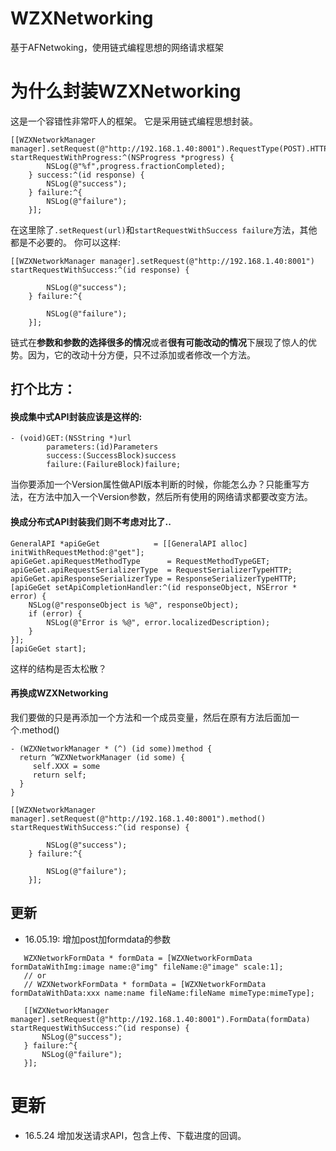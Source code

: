 # WZXNetworking
基于AFNetwoking，使用链式编程思想的网络请求框架

# 为什么封装WZXNetworking
这是一个容错性非常吓人的框架。
它是采用链式编程思想封装。
```objc
[[WZXNetworkManager manager].setRequest(@"http://192.168.1.40:8001").RequestType(POST).HTTPHeader(nil).Parameters(nil).RequestSerialize(RequestSerializerHTTP).ResponseSerialize(ResponseSerializerJSON).FormData(formData) startRequestWithProgress:^(NSProgress *progress) {
        NSLog(@"%f",progress.fractionCompleted);
    } success:^(id response) {
        NSLog(@"success");
    } failure:^{
        NSLog(@"failure");
    }];
```
在这里除了`.setRequest(url)`和`startRequestWithSuccess failure`方法，其他都是不必要的。
你可以这样:
```objc
[[WZXNetworkManager manager].setRequest(@"http://192.168.1.40:8001") startRequestWithSuccess:^(id response) {
       
        NSLog(@"success");
    } failure:^{
        
        NSLog(@"failure");
    }];
```
链式在**参数和参数的选择很多的情况**或者**很有可能改动的情况**下展现了惊人的优势。因为，它的改动十分方便，只不过添加或者修改一个方法。

## 打个比方：
#### 换成集中式API封装应该是这样的:
```objc
- (void)GET:(NSString *)url
        parameters:(id)Parameters
        success:(SuccessBlock)success
        failure:(FailureBlock)failure;
```
当你要添加一个Version属性做API版本判断的时候，你能怎么办？只能重写方法，在方法中加入一个Version参数，然后所有使用的网络请求都要改变方法。
#### 换成分布式API封装我们则不考虑对比了..
```objc
GeneralAPI *apiGeGet            = [[GeneralAPI alloc] initWithRequestMethod:@"get"];
apiGeGet.apiRequestMethodType      = RequestMethodTypeGET;
apiGeGet.apiRequestSerializerType  = RequestSerializerTypeHTTP;
apiGeGet.apiResponseSerializerType = ResponseSerializerTypeHTTP;
[apiGeGet setApiCompletionHandler:^(id responseObject, NSError * error) {
    NSLog(@"responseObject is %@", responseObject);
    if (error) {
        NSLog(@"Error is %@", error.localizedDescription);
    }
}];
[apiGeGet start];
```
这样的结构是否太松散？

#### 再换成WZXNetworking
我们要做的只是再添加一个方法和一个成员变量，然后在原有方法后面加一个.method()
```objc
- (WZXNetworkManager * (^) (id some))method {
  return ^WZXNetworkManager (id some) {
     self.XXX = some
     return self;
  }
}
```
```objc
[[WZXNetworkManager manager].setRequest(@"http://192.168.1.40:8001").method() startRequestWithSuccess:^(id response) {
       
        NSLog(@"success");
    } failure:^{
        
        NSLog(@"failure");
    }];
```

## 更新
- 16.05.19: 增加post加formdata的参数
 ```objc
    WZXNetworkFormData * formData = [WZXNetworkFormData formDataWithImg:image name:@"img" fileName:@"image" scale:1];
    // or
    // WZXNetworkFormData * formData = [WZXNetworkFormData formDataWithData:xxx name:name fileName:fileName mimeType:mimeType];

    [[WZXNetworkManager manager].setRequest(@"http://192.168.1.40:8001").FormData(formData) startRequestWithSuccess:^(id response) {
        NSLog(@"success");
    } failure:^{
        NSLog(@"failure");
    }];

 ```

# 更新
- 16.5.24 增加发送请求API，包含上传、下载进度的回调。
